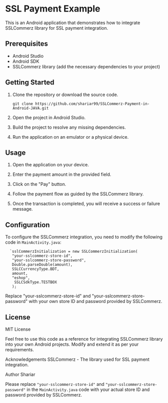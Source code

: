 # SSL Payment Example

This is an Android application that demonstrates how to integrate SSLCommerz library for SSL payment integration.

## Prerequisites

- Android Studio
- Android SDK
- SSLCommerz library (add the necessary dependencies to your project)

## Getting Started

1. Clone the repository or download the source code.

   ```shell
   git clone https://github.com/shariar99/SSLCommerz-Payment-in-Android-JAVA.git

2. Open the project in Android Studio.

3. Build the project to resolve any missing dependencies.

4. Run the application on an emulator or a physical device.

## Usage

1. Open the application on your device.

2. Enter the payment amount in the provided field.

3. Click on the "Pay" button.

4. Follow the payment flow as guided by the SSLCommerz library.

5. Once the transaction is completed, you will receive a success or failure message.

## Configuration

To configure the SSLCommerz integration, you need to modify the following code in `MainActivity.java`:

      `sslCommerzInitialization = new SSLCommerzInitialization(
       "your-sslcommerz-store-id",
       "your-sslcommerz-store-password",
       Double.parseDouble(amount),
       SSLCCurrencyType.BDT,
       amount,
       "eshop",
        SSLCSdkType.TESTBOX
       );

Replace "your-sslcommerz-store-id" and "your-sslcommerz-store-password" with your own store ID and password provided by SSLCommerz.

## License
MIT License

Feel free to use this code as a reference for integrating SSLCommerz library into your own Android projects. Modify and extend it as per your requirements.

Acknowledgements
SSLCommerz - The library used for SSL payment integration.

Author
Shariar 

Please replace `"your-sslcommerz-store-id"` and `"your-sslcommerz-store-password"` in the `MainActivity.java` code with your actual store ID and password provided by SSLCommerz.



